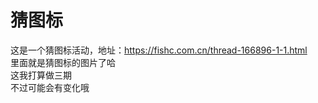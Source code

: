 # 猜图标 
这是一个猜图标活动，地址：https://fishc.com.cn/thread-166896-1-1.html   
里面就是猜图标的图片了哈   
这我打算做三期  
不过可能会有变化哦
